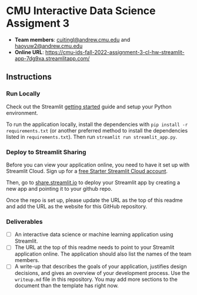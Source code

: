 # CMU Interactive Data Science Assigment 3

* **Team members**: cuitingl@andrew.cmu.edu and haoyuw2@andrew.cmu.edu 
* **Online URL**: https://cmu-ids-fall-2022-assignment-3-cl-hw-streamlit-app-7dg9xa.streamlitapp.com/ 
## Instructions

### Run Locally

Check out the Streamlit [getting started](https://docs.streamlit.io/en/stable/getting_started.html) guide and setup your Python environment.

To run the application locally, install the dependencies with `pip install -r requirements.txt` (or another preferred method to install the dependencies listed in `requirements.txt`). Then run `streamlit run streamlit_app.py`.

### Deploy to Streamlit Sharing

Before you can view your application online, you need to have it set up with Streamlit Cloud. 
Sign up for a [free Starter Streamlit Cloud account](https://streamlit.io/cloud). 

Then, go to [share.streamlit.io](https://share.streamlit.io) to deploy your Streamlit app by creating a new app and pointing it to your github repo.

Once the repo is set up, please update the URL as the top of this readme and add the URL as the website for this GitHub repository.

### Deliverables

- [ ] An interactive data science or machine learning application using Streamlit.
- [ ] The URL at the top of this readme needs to point to your Streamlit application online. The application should also list the names of the team members. 
- [ ] A write-up that describes the goals of your application, justifies design decisions, and gives an overview of your development process. Use the `writeup.md` file in this repository. You may add more sections to the document than the template has right now.
